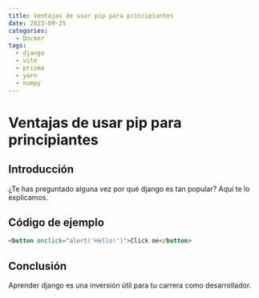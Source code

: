 ```yaml
---
title: Ventajas de usar pip para principiantes
date: 2023-09-25
categories:
  - Docker
tags:
  - django
  - vite
  - prisma
  - yarn
  - numpy
---
```


# Ventajas de usar pip para principiantes

## Introducción

¿Te has preguntado alguna vez por qué django es tan popular? Aquí te lo explicamos.

## Código de ejemplo

```html
<button onclick="alert('Hello!')">Click me</button>
```

## Conclusión

Aprender django es una inversión útil para tu carrera como desarrollador.